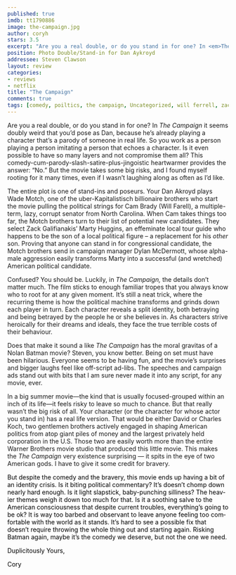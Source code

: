 ```yaml
---
published: true
imdb: tt1790886
image: the-campaign.jpg
author: coryh
stars: 3.5
excerpt: "Are you a real double, or do you stand in for one? In <em>The Campaign</em> it seems doubly weird that you&rsquo;d pose as Dan, because he&rsquo;s already playing a character that&rsquo;s a parody of someone in real life." 
position: Photo Double/Stand-in for Dan Aykroyd
addressee: Steven Clawson
layout: review
categories:
- reviews
- netflix
title: "The Campaign"
comments: true
tags: [comedy, poiltics, the campaign, Uncategorized, will ferrell, zack galifianakis]
---
```

<p>Are you a real double, or do you stand in for one? In <em>The Campaign</em> it seems doubly weird that you&rsquo;d pose as Dan, because he&rsquo;s already playing a character that&rsquo;s a parody of someone in real life. So you work as a person playing a person imitating a person that echoes a character. Is it even possible to have so many layers and not compromise them all? This comedy-cum-parody-slash-satire-plus-jingoistic heartwarmer provides the answer: &ldquo;No.&rdquo; But the movie takes some big risks, and I found myself rooting for it many times, even if I wasn&rsquo;t laughing along as often as I&rsquo;d like.</p>
<p>The entire plot is one of stand-ins and poseurs. Your Dan Akroyd plays Wade Motch, one of the uber-Kapitalistisch billionaire brothers who start the movie pulling the political strings for Cam Brady (Will Farell), a multiple-term, lazy, corrupt senator from North Carolina. When Cam takes things too far, the Motch brothers turn to their list of potential new candidates. They select Zack Galifianakis&rsquo; Marty Huggins, an effeminate local tour guide who happens to be the son of a local political figure &ndash; a replacement for his <em>other</em> son&shy;. Proving that anyone can stand in for congressional candidate, the Motch brothers send in campaign manager Dylan McDermott, whose alpha-male aggression easily transforms Marty into a successful (and wretched) American political candidate.</p>
<p>Confused? You should be. Luckily, in <em>The Campaign,</em> the details don&rsquo;t matter much. The film sticks to enough familiar tropes that you always know who to root for at any given moment. It&rsquo;s still a neat trick, where the recurring theme is how the political machine transforms and grinds down each player in turn. Each character reveals a split identity, both betraying and being betrayed by the people he or she believes in. As characters strive heroically for their dreams and ideals, they face the true terrible costs of their behaviour. &nbsp;&nbsp;&nbsp;&nbsp;</p>
<p>Does that make it sound a like <em>The Campaign</em> has the moral gravitas of a Nolan Batman movie? Steven, you know better. Being on set must have been hilarious. Everyone seems to be having fun, and the movie&rsquo;s surprises and bigger laughs feel like off-script ad-libs&shy;. The speeches and campaign ads stand out with bits that I am sure never made it into any script, for any movie, ever.</p>
<p>In a big summer movie&mdash;the kind that is usually focused-grouped within an inch of its life&mdash;it feels risky to leave so much to chance. But that really wasn&rsquo;t the big risk of all. Your character (or the character for whose actor you stand in) has a real life version. That would be either David or Charles Koch, two gentlemen brothers actively engaged in shaping American politics from atop giant piles of money and the largest privately held corporation in the U.S. Those two are easily worth more than the entire Warner Brothers movie studio that produced this little movie. This makes the <em>The Campaign </em>very existence surprising &shy;&mdash; it spits in the eye of two American gods. I have to give it some credit for bravery.</p>
<p><span style="color:black;" lang="EN-CA">But despite the comedy and the bravery, this movie ends up having a bit of an identity crisis. Is it biting political commentary? It&rsquo;s doesn&rsquo;t chomp down nearly hard enough. Is it light slapstick, baby-punching silliness? The heavier themes weigh it down too much for that. Is it a soothing salve to the American consciousness that despite current troubles, everything&rsquo;s going to be ok? It is way too barbed and observant to leave anyone feeling too comfortable with the world as it stands. It&rsquo;s hard to see a possible fix that doesn&rsquo;t require throwing the whole thing out and starting again. Risking Batman again, maybe it&rsquo;s the comedy we deserve, but not the one we need.</span></p>
<p><span style="color:black;" lang="EN-CA">Duplicitously Yours,</span></p>
<p><span style="color:black;" lang="EN-CA">Cory</span><span 
